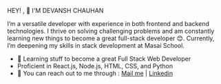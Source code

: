 HEY! , :wave: I'M DEVANSH CHAUHAN 

I’m a versatile developer with experience in both frontend and backend technologies. I thrive on solving challenging problems and am constantly learning new things to become a great full-stack developer :blush:. Currently, I’m deepening my skills in stack development at Masai School.

- 🔭 Learning stuff to become a great Full Stack Web Developer
- Proficient in React.js, Node.js, HTML, CSS, and Python
- 💬 You can reach out to me through : [Mail me](mailto:chauhanmansi628@gmail.comsubject=Subject%20Here&body=Message%20Body%20Here) | [Linkedin](https://www.linkedin.com/in/devansh-chauhan-827b42247/)
  
<!--
**Devansh-Chauhan289/Devansh-Chauhan289** is a ✨ _special_ ✨ repository because its `README.md` (this file) appears on your GitHub profile.

Here are some ideas to get you started:



- 👯 I’m looking to collaborate on ...
- 🤔 I’m looking for help with ...
-  Ask me about ...
- 📫 How to reach me: ...
- 😄 Pronouns: ...
- ⚡ Fun fact: ...
-->
